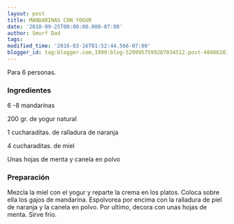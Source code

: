 ```yaml
---
layout: post
title: MANDARINAS CON YOGUR
date: '2010-09-25T00:00:00.000-07:00'
author: Smurf Dad
tags: 
modified_time: '2016-03-16T01:52:44.566-07:00'
blogger_id: tag:blogger.com,1999:blog-5299957599287034512.post-4848628357120330959
---
```


Para 6 personas.

<h3>Ingredientes</h3>

6 -8 mandarinas

200 gr. de yogur natural

1 cucharaditas. de ralladura de naranja

4 cucharaditas. de miel

Unas hojas de menta y canela en polvo

<h3>Preparación</h3>

Mezcla la miel con el yogur y reparte la crema en los platos. Coloca sobre ella los gajos de mandarina. Espolvorea por encima con la ralladura de piel de naranja y la canela en polvo. Por ultimo, decora con unas hojas de menta. Sirve frío.

